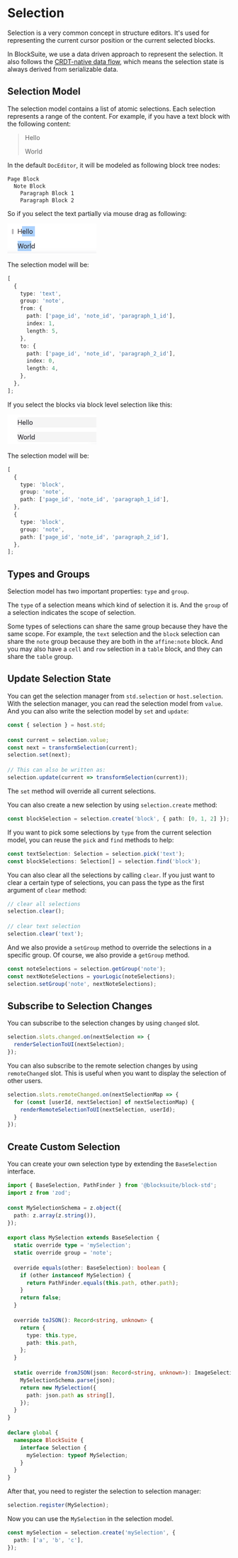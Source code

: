 # Selection

Selection is a very common concept in structure editors. It's used for representing the current cursor position or the current selected blocks.

In BlockSuite, we use a data driven approach to represent the selection. It also follows the [CRDT-native data flow](./crdt-native-data-flow), which means the selection state is always derived from serializable data.

## Selection Model

The selection model contains a list of atomic selections. Each selection represents a range of the content. For example, if you have a text block with the following content:

> Hello
>
> World

In the default `DocEditor`, it will be modeled as following block tree nodes:

```
Page Block
  Note Block
    Paragraph Block 1
    Paragraph Block 2
```

So if you select the text partially via mouse drag as following:

![text-selection-example](../images/text-selection-example.png)

The selection model will be:

```ts
[
  {
    type: 'text',
    group: 'note',
    from: {
      path: ['page_id', 'note_id', 'paragraph_1_id'],
      index: 1,
      length: 5,
    },
    to: {
      path: ['page_id', 'note_id', 'paragraph_2_id'],
      index: 0,
      length: 4,
    },
  },
];
```

If you select the blocks via block level selection like this:

![block-selection-example](../images/block-selection-example.png)

The selection model will be:

```ts
[
  {
    type: 'block',
    group: 'note',
    path: ['page_id', 'note_id', 'paragraph_1_id'],
  },
  {
    type: 'block',
    group: 'note',
    path: ['page_id', 'note_id', 'paragraph_2_id'],
  },
];
```

## Types and Groups

Selection model has two important properties: `type` and `group`.

The `type` of a selection means which kind of selection it is. And the `group` of a selection indicates the scope of selection.

Some types of selections can share the same group because they have the same scope. For example, the `text` selection and the `block` selection can share the `note` group because they are both in the `affine:note` block. And you may also have a `cell` and `row` selection in a `table` block, and they can share the `table` group.

## Update Selection State

You can get the selection manager from `std.selection` or `host.selection`. With the selection manager, you can read the selection model from `value`. And you can also write the selection model by `set` and `update`:

```ts
const { selection } = host.std;

const current = selection.value;
const next = transformSelection(current);
selection.set(next);

// This can also be written as:
selection.update(current => transformSelection(current));
```

The `set` method will override all current selections.

You can also create a new selection by using `selection.create` method:

```ts
const blockSelection = selection.create('block', { path: [0, 1, 2] });
```

If you want to pick some selections by `type` from the current selection model, you can reuse the `pick` and `find` methods to help:

```ts
const textSelection: Selection = selection.pick('text');
const blockSelections: Selection[] = selection.find('block');
```

You can also clear all the selections by calling `clear`. If you just want to clear a certain type of selections, you can pass the type as the first argument of `clear` method:

```ts
// clear all selections
selection.clear();

// clear text selection
selection.clear('text');
```

And we also provide a `setGroup` method to override the selections in a specific group. Of course, we also provide a `getGroup` method.

```ts
const noteSelections = selection.getGroup('note');
const nextNoteSelections = yourLogic(noteSelections);
selection.setGroup('note', nextNoteSelections);
```

## Subscribe to Selection Changes

You can subscribe to the selection changes by using `changed` slot.

```ts
selection.slots.changed.on(nextSelection => {
  renderSelectionToUI(nextSelection);
});
```

You can also subscribe to the remote selection changes by using `remoteChanged` slot. This is useful when you want to display the selection of other users.

```ts
selection.slots.remoteChanged.on(nextSelectionMap => {
  for (const [userId, nextSelection] of nextSelectionMap) {
    renderRemoteSelectionToUI(nextSelection, userId);
  }
});
```

## Create Custom Selection

You can create your own selection type by extending the `BaseSelection` interface.

```ts
import { BaseSelection, PathFinder } from '@blocksuite/block-std';
import z from 'zod';

const MySelectionSchema = z.object({
  path: z.array(z.string()),
});

export class MySelection extends BaseSelection {
  static override type = 'mySelection';
  static override group = 'note';

  override equals(other: BaseSelection): boolean {
    if (other instanceof MySelection) {
      return PathFinder.equals(this.path, other.path);
    }
    return false;
  }

  override toJSON(): Record<string, unknown> {
    return {
      type: this.type,
      path: this.path,
    };
  }

  static override fromJSON(json: Record<string, unknown>): ImageSelection {
    MySelectionSchema.parse(json);
    return new MySelection({
      path: json.path as string[],
    });
  }
}

declare global {
  namespace BlockSuite {
    interface Selection {
      mySelection: typeof MySelection;
    }
  }
}
```

After that, you need to register the selection to selection manager:

```ts
selection.register(MySelection);
```

Now you can use the `MySelection` in the selection model.

```ts
const mySelection = selection.create('mySelection', {
  path: ['a', 'b', 'c'],
});
```
